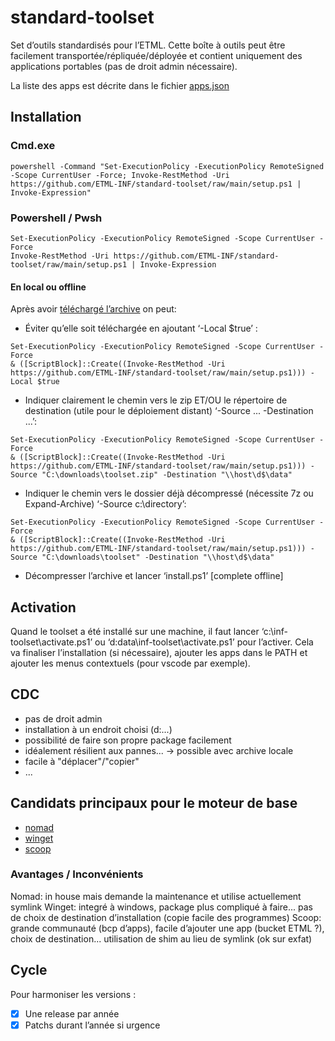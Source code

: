# standard-toolset
Set d’outils standardisés pour l’ETML.
Cette boîte à outils peut être facilement transportée/répliquée/déployée et contient uniquement des applications portables (pas de droit admin nécessaire).

La liste des apps est décrite dans le fichier [apps.json](apps.json)
## Installation

### Cmd.exe

``` shell
powershell -Command "Set-ExecutionPolicy -ExecutionPolicy RemoteSigned -Scope CurrentUser -Force; Invoke-RestMethod -Uri https://github.com/ETML-INF/standard-toolset/raw/main/setup.ps1 | Invoke-Expression"
```

### Powershell / Pwsh
```pwsh
Set-ExecutionPolicy -ExecutionPolicy RemoteSigned -Scope CurrentUser -Force
Invoke-RestMethod -Uri https://github.com/ETML-INF/standard-toolset/raw/main/setup.ps1 | Invoke-Expression
```

#### En local ou offline
Après avoir [téléchargé l’archive](https://github.com/ETML-INF/standard-toolset/releases/latest/download/toolset.zip) on peut:

- Éviter qu’elle soit téléchargée en ajoutant ‘-Local $true’ :

```pwsh
Set-ExecutionPolicy -ExecutionPolicy RemoteSigned -Scope CurrentUser -Force
& ([ScriptBlock]::Create((Invoke-RestMethod -Uri https://github.com/ETML-INF/standard-toolset/raw/main/setup.ps1))) -Local $true
```

- Indiquer clairement le chemin vers le zip ET/OU le répertoire de destination (utile pour le déploiement distant) ‘-Source ... -Destination ...’:

```pwsh
Set-ExecutionPolicy -ExecutionPolicy RemoteSigned -Scope CurrentUser -Force
& ([ScriptBlock]::Create((Invoke-RestMethod -Uri https://github.com/ETML-INF/standard-toolset/raw/main/setup.ps1))) -Source "C:\downloads\toolset.zip" -Destination "\\host\d$\data"
```

- Indiquer le chemin vers le dossier déjà décompressé (nécessite 7z ou Expand-Archive) ‘-Source c:\directory’:
```pwsh
Set-ExecutionPolicy -ExecutionPolicy RemoteSigned -Scope CurrentUser -Force
& ([ScriptBlock]::Create((Invoke-RestMethod -Uri https://github.com/ETML-INF/standard-toolset/raw/main/setup.ps1))) -Source "C:\downloads\toolset" -Destination "\\host\d$\data"
```

- Décompresser l’archive et lancer ‘install.ps1’ [complete offline]

## **Activation**
Quand le toolset a été installé sur une machine, il faut lancer ‘c:\inf-toolset\activate.ps1’ ou ‘d:data\inf-toolset\activate.ps1’ pour l’activer.
Cela va finaliser l’installation (si nécessaire), ajouter les apps dans le PATH et ajouter les menus contextuels (pour vscode par exemple).

## CDC
- pas de droit admin
- installation à un endroit choisi (d:\...)
- possibilité de faire son propre package facilement
- idéalement résilient aux pannes... -> possible avec archive locale
- facile à "déplacer"/"copier"
- ...

## Candidats principaux pour le moteur de base
- [nomad](https://github.com/jonathanMelly/nomad)
- [winget](https://learn.microsoft.com/en-us/windows/package-manager/winget/)
- [scoop](https://scoop.sh)

### Avantages / Inconvénients
Nomad: in house mais demande la maintenance et utilise actuellement symlink
Winget: integré à windows, package plus compliqué à faire... pas de choix de destination d’installation (copie facile des programmes)
Scoop: grande communauté (bcp d’apps), facile d’ajouter une app (bucket ETML ?), choix de destination... utilisation de shim au lieu de symlink (ok sur exfat)

## Cycle
Pour harmoniser les versions :
- [x] Une release par année
- [x] Patchs durant l’année si urgence
